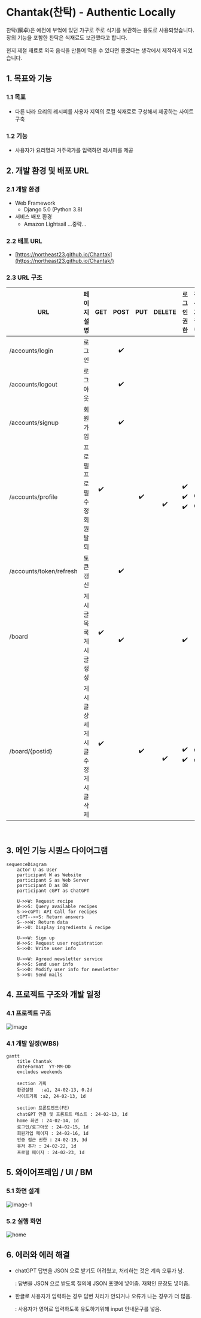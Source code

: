 # Chantak(찬탁) - Authentic Locally
찬탁(饌卓)은 예전에 부엌에 있던 가구로 주로 식기를 보관하는 용도로 사용되었습니다. 
장의 기능을 포함한 찬탁은 식재료도 보관했다고 합니다.  

현지 제철 재료로 외국 음식을 만들어 먹을 수 있다면 좋겠다는 생각에서 제작하게 되었습니다. 


## 1. 목표와 기능

### 1.1 목표
-  다른 나라 요리의 레시피를 사용자 지역의 로컬 식재료로 구성해서 제공하는 사이트 구축 

### 1.2 기능
-  사용자가 요리명과 거주국가를 입력하면 레시피를 제공

## 2. 개발 환경 및 배포 URL
### 2.1 개발 환경
- Web Framework
  - Django 5.0 (Python 3.8)
- 서비스 배포 환경
  - Amazon Lightsail
...중략...
### 2.2 배포 URL
- [https://northeast23.github.io/Chantak](https://northeast23.github.io/Chantak/)


### 2.3 URL 구조

|URL|페이지 설명|GET|POST|PUT|DELETE|로그인 권한| 작성자 권한|
|------|---|:---:|:---:|:---:|:---:|:---:|:---:|
|/accounts/login|로그인| |✔️| | | | |
|/accounts/logout|로그아웃| |✔️| | | | |
|/accounts/signup|회원가입| |✔️| | | | |
|/accounts/profile|프로필 <br> 프로필 수정 <br> 회원 탈퇴|✔️<br> <br> <br>| |✔️|<br><br>✔️|✔️ <br> ✔️ <br> ✔️|<br> ✔️ <br> ✔️
|/accounts/token/refresh|토큰갱신| |✔️| | | | |
|/board|게시글 목록 <br> 게시글 생성|✔️<br><br>|<br>✔️| | | <br> ✔️| |
|/board/{postid}|게시글 상세 <br> 게시글 수정 <br> 게시글 삭제|✔️<br><br><br>| |✔️|<br><br>✔️| <br> ✔️ <br> ✔️ | <br> ✔️ <br> ✔️
<br>

## 3. 메인 기능 시퀀스 다이어그램 
```mermaid
sequenceDiagram
    actor U as User    
    participant W as Website
    participant S as Web Server
    participant D as DB
    participant cGPT as ChatGPT

    U->>W: Request recipe
    W->>S: Query available recipes
    S->>cGPT: API Call for recipes
    cGPT-->>S: Return answers
    S-->>W: Return data
    W-->U: Display ingredients & recipe
    
    U->>W: Sign up
    W->>S: Request user registration
    S->>D: Write user info

    U->>W: Agreed newsletter service
    W->>S: Send user info 
    S->>D: Modify user info for newsletter
    S->>U: Send mails 
```

## 4. 프로젝트 구조와 개발 일정
### 4.1 프로젝트 구조

  
![image](https://github.com/northeast23/Chantak/assets/155033413/6093f6b8-9d30-4fef-942e-e58825fc0420)
 

### 4.1 개발 일정(WBS)

```mermaid
gantt
    title Chantak
    dateFormat  YY-MM-DD
    excludes weekends

    section 기획 
    환경설정   :a1, 24-02-13, 0.2d
    사이트기획 :a2, 24-02-13, 1d

    section 프론트엔드(FE)
    chatGPT 연결 및 프롬프트 테스트 : 24-02-13, 1d
    home 화면 : 24-02-14, 1d
    로그인/로그아웃 : 24-02-15, 1d
    회원가입 페이지 : 24-02-16, 1d
    인증 접근 권한 : 24-02-19, 3d
    유저 추가 : 24-02-22, 1d
    프로필 페이지 : 24-02-23, 1d       
```

## 5. 와이어프레임 / UI / BM

### 5.1 화면 설계
![image-1](https://github.com/northeast23/Chantak/assets/155033413/41395d5e-77f5-472b-99d4-1c33470f58bb)

### 5.2 실행 화면
![home](https://github.com/northeast23/Chantak/assets/155033413/c8f86f9d-881c-4c49-b6f5-585ba971de80)


## 6. 에러와 에러 해결
* chatGPT 답변을 JSON 으로 받기도 어려웠고, 처리하는 것은 계속 오류가 남.

  : 답변을 JSON 으로 받도록 질의에 JSON 포맷에 넣어줌. 재확인 문장도 넣어줌.
* 한글로 사용자가 입력하는 경우 답변 처리가 안되거나 오류가 나는 경우가 더 많음.

  : 사용자가 영어로 입력하도록 유도하기위해 input 안내문구를 넣음.
 
